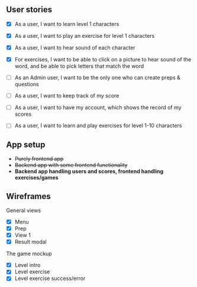 ## User stories

- [x] As a user, I want to learn level 1 characters
- [x] As a user, I want to play an exercise for level 1 characters
- [x] As a user, I want to hear sound of each character
- [x] For exercises, I want to be able to click on a picture to hear sound of the word, and be able to pick letters that match the word
- [ ] As an Admin user, I want to be the only one who can create preps & questions
- [ ] As a user, I want to keep track of my score
- [ ] As a user, I want to have my account, which shows the record of my scores
- [ ] As a user, I want to learn and play exercises for level 1-10 characters



## App setup

- ~~Purely frontend app~~
- ~~Backend app with some frontend functionality~~
- **Backend app handling users and scores, frontend handling exercises/games**

## Wireframes

General views

- [x] Menu
- [x] Prep
- [x] View 1
- [x] Result modal

The game mockup

- [x] Level intro
- [x] Level exercise
- [x] Level exercise success/error
